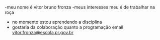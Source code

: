 -meu nome é vitor bruno fronza
-meus interesses meu é de trabalhar na roça
- no momento estou aprendendo a disciplina 
- gostaria da colaboração quanto a programação
email vitor.fronza@escola.pr.gov.br
<!---
vitorfronza/vitorfronza is a ✨ special ✨ repository because its `README.md` (this file) appears on your GitHub profile.
You can click the Preview link to take a look at your changes.
--->
